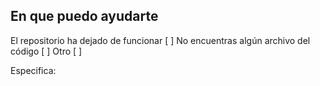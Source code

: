 ## En que puedo ayudarte

El repositorio ha dejado de funcionar [ ]
No encuentras algún archivo del código [ ]
Otro [ ]

Especifica:
